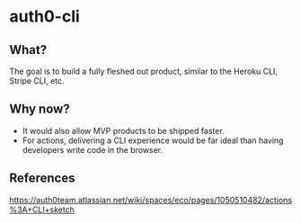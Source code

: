 # auth0-cli

## What?

The goal is to build a fully fleshed out product, similar to the Heroku CLI,
Stripe CLI, etc.

## Why now?

- It would also allow MVP products to be shipped faster.
- For actions, delivering a CLI experience would be far ideal than having
  developers write code in the browser.

## References

https://auth0team.atlassian.net/wiki/spaces/eco/pages/1050510482/actions%3A+CLI+sketch
